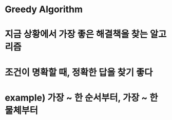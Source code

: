# Greedy Algorithm
#
# 지금 상황에서 가장 좋은 해결책을 찾는 알고리즘
# 조건이 명확할 때, 정확한 답을 찾기 좋다
# example) 가장 ~ 한 순서부터, 가장 ~ 한 물체부터